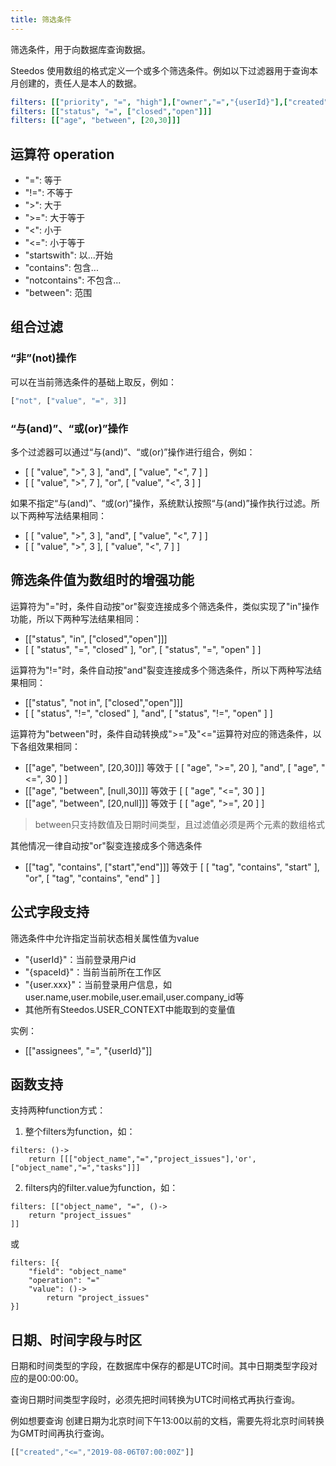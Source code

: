 ```yaml
---
title: 筛选条件
---
```


筛选条件，用于向数据库查询数据。

Steedos 使用数组的格式定义一个或多个筛选条件。例如以下过滤器用于查询本月创建的，责任人是本人的数据。

```yml
filters: [["priority", "=", "high"],["owner","=","{userId}"],["created", "=", this_month]]
filters: [["status", "=", ["closed","open"]]]
filters: [["age", "between", [20,30]]]
```

## 运算符 operation

- "=": 等于
- "!=": 不等于
- ">": 大于
- ">=": 大于等于
- "<": 小于
- "<=": 小于等于
- "startswith": 以...开始
- "contains": 包含...
- "notcontains": 不包含...
- "between": 范围

## 组合过滤

### “非”(not)操作

可以在当前筛选条件的基础上取反，例如：

```js
["not", ["value", "=", 3]]
```

### “与(and)”、“或(or)”操作

多个过滤器可以通过“与(and)”、“或(or)”操作进行组合，例如：

- [ [ "value", ">", 3 ], "and", [ "value", "<", 7 ] ]
- [ [ "value", ">", 7 ], "or", [ "value", "<", 3 ] ]

如果不指定“与(and)”、“或(or)”操作，系统默认按照“与(and)”操作执行过滤。所以下两种写法结果相同：

- [ [ "value", ">", 3 ], "and", [ "value", "<", 7 ] ]
- [ [ "value", ">", 3 ], [ "value", "<", 7 ] ]

## 筛选条件值为数组时的增强功能

运算符为"="时，条件自动按"or"裂变连接成多个筛选条件，类似实现了"in"操作功能，所以下两种写法结果相同：

- [["status", "in", ["closed","open"]]]
- [ [ "status", "=", "closed" ], "or", [ "status", "=", "open" ] ]

运算符为"!="时，条件自动按"and"裂变连接成多个筛选条件，所以下两种写法结果相同：

- [["status", "not in", ["closed","open"]]]
- [ [ "status", "!=", "closed" ], "and", [ "status", "!=", "open" ] ]

运算符为"between"时，条件自动转换成">="及"<="运算符对应的筛选条件，以下各组效果相同：

- [["age", "between", [20,30]]] 等效于 [ [ "age", ">=", 20 ], "and", [ "age", "<=", 30 ] ]
- [["age", "between", [null,30]]] 等效于 [ [ "age", "<=", 30 ] ]
- [["age", "between", [20,null]]] 等效于 [ [ "age", ">=", 20 ] ]

> between只支持数值及日期时间类型，且过滤值必须是两个元素的数组格式

其他情况一律自动按"or"裂变连接成多个筛选条件

- [["tag", "contains", ["start","end"]]] 等效于 [ [ "tag", "contains", "start" ], "or", [ "tag", "contains", "end" ] ]

## 公式字段支持

筛选条件中允许指定当前状态相关属性值为value

- "{userId}"：当前登录用户id
- "{spaceId}"：当前当前所在工作区
- "{user.xxx}"：当前登录用户信息，如user.name,user.mobile,user.email,user.company_id等
- 其他所有Steedos.USER_CONTEXT中能取到的变量值

实例：

- [["assignees", "=", "{userId}"]]

## 函数支持

支持两种function方式：

1. 整个filters为function，如：

```
filters: ()->
	return [[["object_name","=","project_issues"],'or',["object_name","=","tasks"]]]
```

2. filters内的filter.value为function，如：

```
filters: [["object_name", "=", ()->
	return "project_issues"
]]
```

或

```
filters: [{
	"field": "object_name"
	"operation": "="
	"value": ()->
		return "project_issues"
}]
```

## 日期、时间字段与时区

日期和时间类型的字段，在数据库中保存的都是UTC时间。其中日期类型字段对应的是00:00:00。

查询日期时间类型字段时，必须先把时间转换为UTC时间格式再执行查询。

例如想要查询 创建日期为北京时间下午13:00以前的文档，需要先将北京时间转换为GMT时间再执行查询。

```js
[["created","<=","2019-08-06T07:00:00Z"]]
```